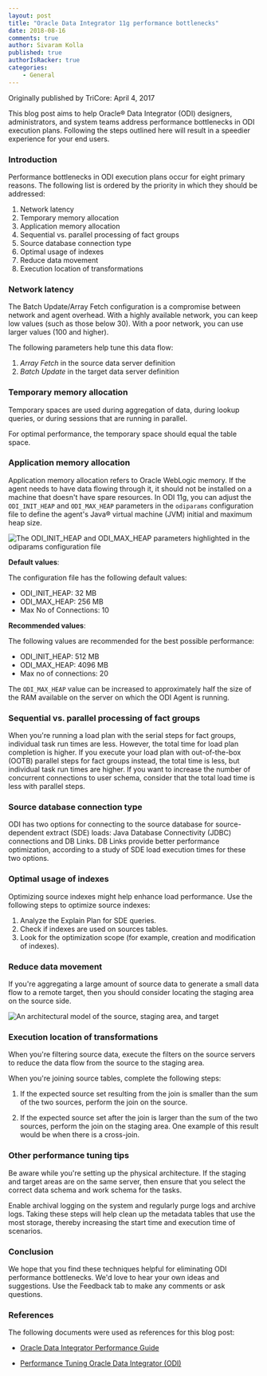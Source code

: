 ```yaml
---
layout: post
title: "Oracle Data Integrator 11g performance bottlenecks"
date: 2018-08-16
comments: true
author: Sivaram Kolla
published: true
authorIsRacker: true
categories:
    - General
---
```


Originally published by TriCore: April 4, 2017

This blog post aims to help Oracle&reg; Data Integrator (ODI) designers,
administrators, and system teams address performance bottlenecks
in ODI execution plans. Following the steps outlined here will result in a
speedier experience for your end users.

<!--more-->

### Introduction

Performance bottlenecks in ODI execution plans occur for eight primary
reasons. The following list is ordered by the priority in which they
should be addressed:

1. Network latency
2. Temporary memory allocation
3. Application memory allocation
4. Sequential vs. parallel processing of fact groups
5. Source database connection type
6. Optimal usage of indexes
7. Reduce data movement
8. Execution location of transformations

### Network latency

The Batch Update/Array Fetch configuration is a compromise between network and
agent overhead. With a highly available network, you can keep low values (such
as those below 30). With a poor network, you can use larger values (100 and
higher).

The following parameters help tune this data flow:

1. *Array Fetch* in the source data server definition
2. *Batch Update* in the target data server definition

### Temporary memory allocation

Temporary spaces are used during aggregation of data, during lookup queries,
or during sessions that are running in parallel.

For optimal performance, the temporary space should equal the table space.

### Application memory allocation

Application memory allocation refers to Oracle WebLogic memory. If the agent
needs to have data flowing through it, it should not be installed on a machine
that doesn't have spare resources. In ODI 11g, you can adjust the
`ODI_INIT_HEAP` and `ODI_MAX_HEAP` parameters in the `odiparams` configuration
file to define the agent's Java&reg; virtual machine (JVM) initial and maximum
heap size.

![The `ODI_INIT_HEAP` and `ODI_MAX_HEAP` parameters highlighted in the
odiparams configuration file](picture1.png)

**Default values**:

The configuration file has the following default values:

- ODI_INIT_HEAP: 32 MB
- ODI_MAX_HEAP: 256 MB
- Max No of Connections: 10

**Recommended values**:

The following values are recommended for the best possible performance:

- ODI_INIT_HEAP: 512 MB
- ODI_MAX_HEAP: 4096 MB
- Max no of connections: 20

The `ODI_MAX_HEAP` value can be increased to approximately half the size of
the RAM available on the server on which the ODI Agent is running.

### Sequential vs. parallel processing of fact groups

When you're running a load plan with the serial steps for fact groups,
individual task run times are less. However, the total time for load plan
completion is higher. If you execute your load plan with out-of-the-box (OOTB)
parallel steps for fact groups instead, the total time is less, but individual
task run times are higher. If you want to increase the number of concurrent
connections to user schema, consider that the total load time is less with
parallel steps.

### Source database connection type

ODI has two options for connecting to the source database for source-dependent
extract (SDE) loads: Java Database Connectivity (JDBC) connections and DB
Links. DB Links provide better performance optimization, according to a study
of SDE load execution times for these two options.

### Optimal usage of indexes

Optimizing source indexes might help enhance load performance. Use the
following steps to optimize source indexes:

1. Analyze the Explain Plan for SDE queries.
2. Check if indexes are used on sources tables.
3. Look for the optimization scope (for example, creation and modification of
   indexes).

### Reduce data movement

If you're aggregating a large amount of source data to generate a small data
flow to a remote target, then you should consider locating the staging area on
the source side.

![An architectural model of the source, staging area, and
target](picture2.png)

### Execution location of transformations

When you're filtering source data, execute the filters on the source servers
to reduce the data flow from the source to the staging area.

When you're joining source tables, complete the following steps:

1. If the expected source set resulting from the join is smaller than the sum
   of the two sources, perform the join on the source.

2. If the expected source set after the join is larger than the sum of the two
   sources, perform the join on the staging area. One example of this result
   would be when there is a cross-join.

### Other performance tuning tips

Be aware while you're setting up the physical architecture. If the staging and
target areas are on the same server, then ensure that you select the correct
data schema and work schema for the tasks.

Enable archival logging on the system and regularly purge logs and archive
logs. Taking these steps will help clean up the metadata tables that use the
most storage, thereby increasing the start time and execution time of
scenarios.

### Conclusion

We hope that you find these techniques helpful for eliminating ODI performance
bottlenecks. We'd love to hear your own ideas and suggestions. Use the Feedback
tab to make any comments or ask questions.

### References

The following documents were used as references for this blog post:

- [Oracle Data Integrator Performance
  Guide](https://www.oracle.com/us/products/middleware/data-integration/odi-performance-guide-wp-2147067.pdf)

- [Performance Tuning Oracle Data Integrator
  (ODI)](https://www.kpipartners.com/blog/bid/149359/Performance-Tuning-Oracle-Data-Integrator-ODI)
